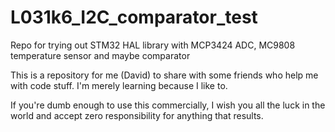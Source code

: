 
# L031k6_I2C_comparator_test
Repo for trying out STM32 HAL library with MCP3424 ADC, MC9808 temperature sensor and maybe comparator

This is a repository for me (David) to share with some friends who help me with code stuff. I'm merely learning because I like to.

If you're dumb enough to use this commercially, I wish you all the luck in the world and accept zero responsibility for anything that results.

